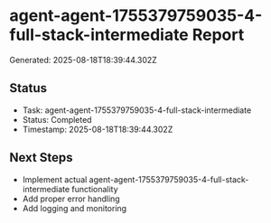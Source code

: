 # agent-agent-1755379759035-4-full-stack-intermediate Report

Generated: 2025-08-18T18:39:44.302Z

## Status
- Task: agent-agent-1755379759035-4-full-stack-intermediate
- Status: Completed
- Timestamp: 2025-08-18T18:39:44.302Z

## Next Steps
- Implement actual agent-agent-1755379759035-4-full-stack-intermediate functionality
- Add proper error handling
- Add logging and monitoring
